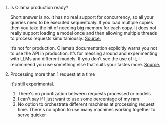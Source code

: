 1. Is Ollama production ready?
    
    Short answer is no. It has no real support for concurrency, so all your queries need to be executed sequentualy. If you load multiple copies then you take the hit of needing big memory for each copy. It does not really support loading a model once and then allowing multiple threads to process requests simultaniously. [Source.](https://www.reddit.com/r/ollama/comments/1cbmrbr/how_to_make_ollama_production_ready/)

    It’s not for production. Ollama’s documentation explicitly warns you not to use the API in production. It’s for messing around and experimenting with LLMs and different models.
    If you don’t see the use of it, I recommend you use something else that suits your tastes more. [Source.](https://news.ycombinator.com/item?id=39311747#:~:text=It's%20not%20for%20production.,that%20suits%20your%20tastes%20more.)

2. Processing more than 1 request at a time

    It's still experimental.

    1. There's no prioritization between requests processed or models
    2. I can't say if I just want to use some percentage of my ram
    3. No option to orchestrate different machines at processing request time. There's no option to use many machines working together to serve quicker